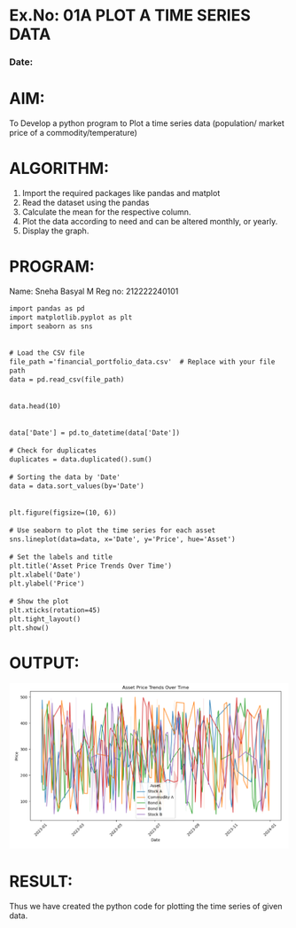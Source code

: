 # Ex.No: 01A PLOT A TIME SERIES DATA
###  Date: 

# AIM:
To Develop a python program to Plot a time series data (population/ market price of a commodity/temperature)

# ALGORITHM:
1. Import the required packages like pandas and matplot
2. Read the dataset using the pandas
3. Calculate the mean for the respective column.
4. Plot the data according to need and can be altered monthly, or yearly.
5. Display the graph.

# PROGRAM:

Name: Sneha Basyal M
Reg no: 212222240101

```
import pandas as pd
import matplotlib.pyplot as plt
import seaborn as sns


# Load the CSV file
file_path ='financial_portfolio_data.csv'  # Replace with your file path
data = pd.read_csv(file_path)


data.head(10)


data['Date'] = pd.to_datetime(data['Date'])

# Check for duplicates
duplicates = data.duplicated().sum()

# Sorting the data by 'Date'
data = data.sort_values(by='Date')


plt.figure(figsize=(10, 6))

# Use seaborn to plot the time series for each asset
sns.lineplot(data=data, x='Date', y='Price', hue='Asset')

# Set the labels and title
plt.title('Asset Price Trends Over Time')
plt.xlabel('Date')
plt.ylabel('Price')

# Show the plot
plt.xticks(rotation=45)
plt.tight_layout()
plt.show()
```

# OUTPUT:
![TSA_EXP1](timeSeries1a.png)


# RESULT:
Thus we have created the python code for plotting the time series of given data.
